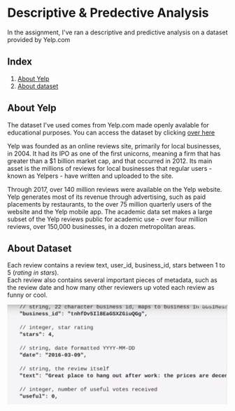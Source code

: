 # Descriptive & Predective Analysis

In the assignment, I've ran a descriptive and predictive analysis on a dataset provided by Yelp.com

## Index
1. [About Yelp](#about-yelp)
2. [About dataset](#about-dataset)


## About Yelp

The dataset I've used comes from Yelp.com made openly avalable for educational purposes. You can access the dataset by clicking [over here][1]<br>

Yelp was founded as an online reviews site, primarily for local businesses, in 2004. It had its IPO as one of the first unicorns,
meaning a firm that has greater than a $1 billion market cap, and that occurred in 2012. Its main asset is the millions of reviews for local businesses that regular users - known as Yelpers - have written and uploaded to the site.

Through 2017, over 140 million reviews were available on the Yelp website. Yelp generates most of its revenue through advertising, such as paid placements by restaurants, to the over 75 million quarterly users of the website and the Yelp mobile app. The academic data set makes a large subset of the Yelp reviews public for academic use - over four million reviews, over 150,000 businesses, in a dozen metropolitan areas.


## About Dataset

Each review contains a review text, user_id, business_id, stars between 1 to 5 (*rating in stars*).<br>
Each review also contains several important pieces of metadata, such as the review date and how many other reviewers up voted each review as funny or cool.

![Image to show how does yelp dataset look like](./img/one.png)


[1]: https://www.yelp.com/dataset
